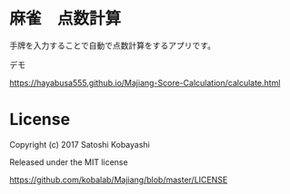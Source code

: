 # 麻雀　点数計算
手牌を入力することで自動で点数計算をするアプリです。

デモ

https://hayabusa555.github.io/Majiang-Score-Calculation/calculate.html

# License
Copyright (c) 2017 Satoshi Kobayashi

Released under the MIT license

https://github.com/kobalab/Majiang/blob/master/LICENSE

